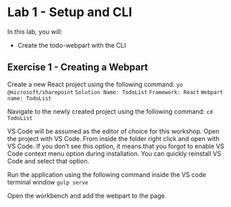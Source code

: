 # Lab 1 - Setup and CLI

In this lab, you will:
- Create the todo-webpart with the CLI

## Exercise 1 - Creating a Webpart
Create a new React project using the following command:
`yo @microsoft/sharepoint`
`Solution Name: TodoList`
`Framework: React`
`Webpart name: TodoList`

Navigate to the newly created project using the following command:
`cd TodoList`

VS Code will be assumed as the editor of choice for this workshop. Open the project with VS Code. From inside the folder right click and open with VS Code. If you don’t see this option, it means that you forgot to enable VS Code context menu option during installation. You can quickly reinstall VS Code and select that option.
    
Run the application using the following command inside the VS code terminal window
`gulp serve`

Open the workbench and add the webpart to the page.

